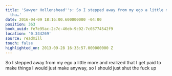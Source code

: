 ```yaml
---
title: 'Sawyer Hollenshead''s: So I stepped away from my ego a little more and realized
  tha…'
date: 2016-04-09 18:16:00.600000000 -04:00
position: 363
book_uuid: fe7e95ac-2c7c-46eb-9c92-7c03774542f9
location: '0.344269'
source: readmill
touch: false
highlighted_on: 2013-09-28 16:33:57.000000000 Z
---
```


So I stepped away from my ego a little more and realized that I get paid to make things I would just make anyway, so I should just shut the fuck up